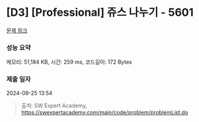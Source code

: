# [D3] [Professional] 쥬스 나누기 - 5601 

[문제 링크](https://swexpertacademy.com/main/code/problem/problemDetail.do?contestProbId=AWXGAylqcdYDFAUo) 

### 성능 요약

메모리: 51,184 KB, 시간: 259 ms, 코드길이: 172 Bytes

### 제출 일자

2024-09-25 13:54



> 출처: SW Expert Academy, https://swexpertacademy.com/main/code/problem/problemList.do